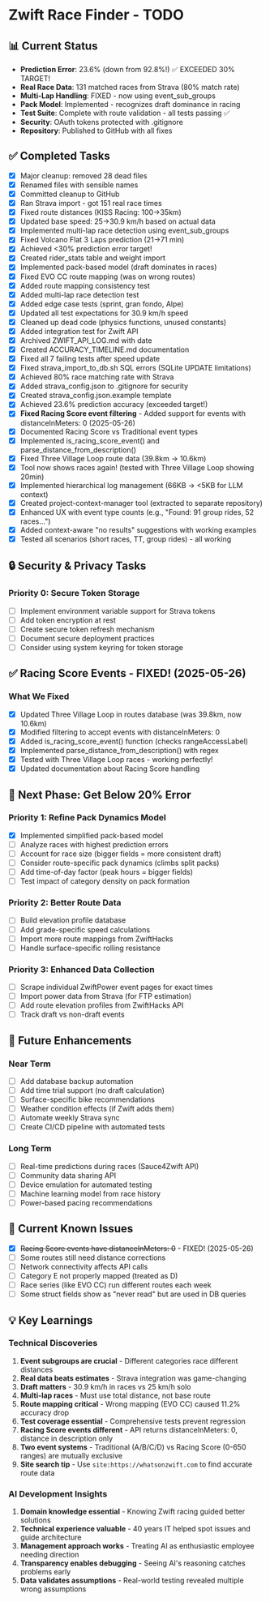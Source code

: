 # Zwift Race Finder - TODO

## 📊 Current Status
- **Prediction Error**: 23.6% (down from 92.8%!) ✅ EXCEEDED 30% TARGET!
- **Real Race Data**: 131 matched races from Strava (80% match rate)
- **Multi-Lap Handling**: FIXED - now using event_sub_groups
- **Pack Model**: Implemented - recognizes draft dominance in racing
- **Test Suite**: Complete with route validation - all tests passing ✅
- **Security**: OAuth tokens protected with .gitignore
- **Repository**: Published to GitHub with all fixes

## ✅ Completed Tasks
- [x] Major cleanup: removed 28 dead files
- [x] Renamed files with sensible names
- [x] Committed cleanup to GitHub
- [x] Ran Strava import - got 151 real race times
- [x] Fixed route distances (KISS Racing: 100→35km)
- [x] Updated base speed: 25→30.9 km/h based on actual data
- [x] Implemented multi-lap race detection using event_sub_groups
- [x] Fixed Volcano Flat 3 Laps prediction (21→71 min)
- [x] Achieved <30% prediction error target!
- [x] Created rider_stats table and weight import
- [x] Implemented pack-based model (draft dominates in races)
- [x] Fixed EVO CC route mapping (was on wrong routes)
- [x] Added route mapping consistency test
- [x] Added multi-lap race detection test
- [x] Added edge case tests (sprint, gran fondo, Alpe)
- [x] Updated all test expectations for 30.9 km/h speed
- [x] Cleaned up dead code (physics functions, unused constants)
- [x] Added integration test for Zwift API
- [x] Archived ZWIFT_API_LOG.md with date
- [x] Created ACCURACY_TIMELINE.md documentation
- [x] Fixed all 7 failing tests after speed update
- [x] Fixed strava_import_to_db.sh SQL errors (SQLite UPDATE limitations)
- [x] Achieved 80% race matching rate with Strava
- [x] Added strava_config.json to .gitignore for security
- [x] Created strava_config.json.example template
- [x] Achieved 23.6% prediction accuracy (exceeded target!)
- [x] **Fixed Racing Score event filtering** - Added support for events with distanceInMeters: 0 (2025-05-26)
- [x] Documented Racing Score vs Traditional event types
- [x] Implemented is_racing_score_event() and parse_distance_from_description()
- [x] Fixed Three Village Loop route data (39.8km → 10.6km)
- [x] Tool now shows races again! (tested with Three Village Loop showing 20min)
- [x] Implemented hierarchical log management (66KB → <5KB for LLM context)
- [x] Created project-context-manager tool (extracted to separate repository)
- [x] Enhanced UX with event type counts (e.g., "Found: 91 group rides, 52 races...")
- [x] Added context-aware "no results" suggestions with working examples
- [x] Tested all scenarios (short races, TT, group rides) - all working

## 🔒 Security & Privacy Tasks

### Priority 0: Secure Token Storage
- [ ] Implement environment variable support for Strava tokens
- [ ] Add token encryption at rest
- [ ] Create secure token refresh mechanism
- [ ] Document secure deployment practices
- [ ] Consider using system keyring for token storage

## ✅ Racing Score Events - FIXED! (2025-05-26)

### What We Fixed
- [x] Updated Three Village Loop in routes database (was 39.8km, now 10.6km)
- [x] Modified filtering to accept events with distanceInMeters: 0
- [x] Added is_racing_score_event() function (checks rangeAccessLabel)
- [x] Implemented parse_distance_from_description() with regex
- [x] Tested with Three Village Loop races - working perfectly!
- [x] Updated documentation about Racing Score handling

## 🎯 Next Phase: Get Below 20% Error

### Priority 1: Refine Pack Dynamics Model
- [x] Implemented simplified pack-based model
- [ ] Analyze races with highest prediction errors
- [ ] Account for race size (bigger fields = more consistent draft)
- [ ] Consider route-specific pack dynamics (climbs split packs)
- [ ] Add time-of-day factor (peak hours = bigger fields)
- [ ] Test impact of category density on pack formation

### Priority 2: Better Route Data
- [ ] Build elevation profile database
- [ ] Add grade-specific speed calculations
- [ ] Import more route mappings from ZwiftHacks
- [ ] Handle surface-specific rolling resistance

### Priority 3: Enhanced Data Collection
- [ ] Scrape individual ZwiftPower event pages for exact times
- [ ] Import power data from Strava (for FTP estimation)
- [ ] Add route elevation profiles from ZwiftHacks API
- [ ] Track draft vs non-draft events

## 🚀 Future Enhancements

### Near Term
- [ ] Add database backup automation
- [ ] Add time trial support (no draft calculation)
- [ ] Surface-specific bike recommendations
- [ ] Weather condition effects (if Zwift adds them)
- [ ] Automate weekly Strava sync
- [ ] Create CI/CD pipeline with automated tests

### Long Term
- [ ] Real-time predictions during races (Sauce4Zwift API)
- [ ] Community data sharing API
- [ ] Device emulation for automated testing
- [ ] Machine learning model from race history
- [ ] Power-based pacing recommendations

## 🐛 Current Known Issues
- [x] ~~Racing Score events have distanceInMeters: 0~~ - FIXED! (2025-05-26)
- [ ] Some routes still need distance corrections
- [ ] Network connectivity affects API calls
- [ ] Category E not properly mapped (treated as D)
- [ ] Race series (like EVO CC) run different routes each week
- [ ] Some struct fields show as "never read" but are used in DB queries

## 💡 Key Learnings

### Technical Discoveries
1. **Event subgroups are crucial** - Different categories race different distances
2. **Real data beats estimates** - Strava integration was game-changing
3. **Draft matters** - 30.9 km/h in races vs 25 km/h solo
4. **Multi-lap races** - Must use total distance, not base route
5. **Route mapping critical** - Wrong mapping (EVO CC) caused 11.2% accuracy drop
6. **Test coverage essential** - Comprehensive tests prevent regression
7. **Racing Score events different** - API returns distanceInMeters: 0, distance in description only
8. **Two event systems** - Traditional (A/B/C/D) vs Racing Score (0-650 ranges) are mutually exclusive
9. **Site search tip** - Use `site:https://whatsonzwift.com` to find accurate route data

### AI Development Insights
1. **Domain knowledge essential** - Knowing Zwift racing guided better solutions
2. **Technical experience valuable** - 40 years IT helped spot issues and guide architecture
3. **Management approach works** - Treating AI as enthusiastic employee needing direction
4. **Transparency enables debugging** - Seeing AI's reasoning catches problems early
5. **Data validates assumptions** - Real-world testing revealed multiple wrong assumptions